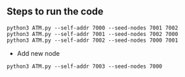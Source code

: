 ## Steps to run the code
```
python3 ATM.py --self-addr 7000 --seed-nodes 7001 7002
python3 ATM.py --self-addr 7001 --seed-nodes 7002 7000
python3 ATM.py --self-addr 7002 --seed-nodes 7000 7001
```

- Add new node
```
python3 ATM.py --self-addr 7003 --seed-nodes 7000
```